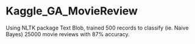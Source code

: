 Kaggle_GA_MovieReview
=====================

Using NLTK package Text Blob, trained 500 records to classify (ie. Naive Bayes) 25000 movie reviews with 87% accuracy.
